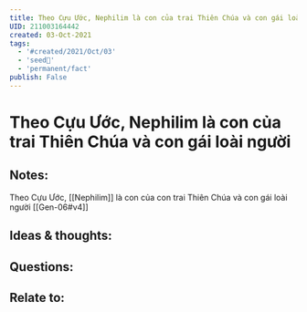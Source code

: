 ```yaml
---
title: Theo Cựu Ước, Nephilim là con của trai Thiên Chúa và con gái loài người
UID: 211003164442
created: 03-Oct-2021
tags:
  - '#created/2021/Oct/03'
  - 'seed🥜'
  - 'permanent/fact'
publish: False
---
```

# Theo Cựu Ước, Nephilim là con của trai Thiên Chúa và con gái loài người

## Notes:
Theo Cựu Ước, [[Nephilim]] là con của con trai Thiên Chúa và con gái loài người [[Gen-06#v4]]

## Ideas & thoughts:

## Questions:

## Relate to:

